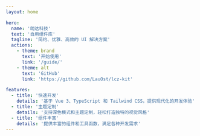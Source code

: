 ```yaml
---
layout: home

hero:
  name: '朗达科技'
  text: '自用组件库'
  tagline: '简约、优雅、高效的 UI 解决方案'
  actions:
    - theme: brand
      text: '开始使用'
      link: '/guide/'
    - theme: alt
      text: 'GitHub'
      link: 'https://github.com/LauOst/lcz-kit'

features:
  - title: '快速开发'
    details: '基于 Vue 3、TypeScript 和 Tailwind CSS，提供现代化的开发体验'
  - title: '主题定制'
    details: '支持深色模式和主题定制，轻松打造独特的视觉风格'
  - title: '组件丰富'
    details: '提供丰富的组件和工具函数，满足各种开发需求'
---
```

